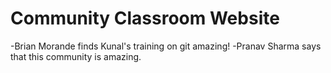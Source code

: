 # Community Classroom Website

-Brian Morande finds Kunal's training on git amazing!
-Pranav Sharma says that this community is amazing.
